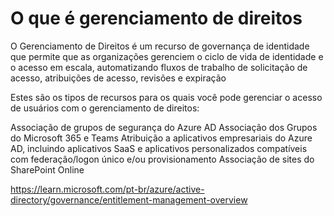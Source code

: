 # O que é gerenciamento de direitos

O Gerenciamento de Direitos é um recurso de governança de identidade que permite que as organizações gerenciem o ciclo de vida de identidade e o acesso em escala, automatizando fluxos de trabalho de solicitação de acesso, atribuições de acesso, revisões e expiração

Estes são os tipos de recursos para os quais você pode gerenciar o acesso de usuários com o gerenciamento de direitos:

Associação de grupos de segurança do Azure AD
Associação dos Grupos do Microsoft 365 e Teams
Atribuição a aplicativos empresariais do Azure AD, incluindo aplicativos SaaS e aplicativos personalizados compatíveis com federação/logon único e/ou provisionamento
Associação de sites do SharePoint Online

https://learn.microsoft.com/pt-br/azure/active-directory/governance/entitlement-management-overview
